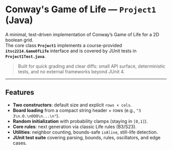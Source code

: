 # Conway's Game of Life — `Project1` (Java)

A minimal, test-driven implementation of Conway’s Game of Life for a 2D boolean grid.  
The core class **`Project1`** implements a course-provided **`itsc2214.GameOfLife`** interface and is covered by JUnit tests in **`Project1Test.java`**.

> Built for quick grading and clear diffs: small API surface, deterministic tests, and no external frameworks beyond JUnit 4.

---

## Features

- **Two constructors**: default size and explicit `rows × cols`.
- **Board loading** from a compact string header + rows (e.g., `"3 3\n.O.\nOOO\n...\n"`).
- **Random initialization** with probability clamps (staying in `[0,1]`).
- **Core rules**: next generation via classic Life rules (B3/S23).
- **Utilities**: neighbor counting, bounds-safe `isAlive`, still-life detection.
- **JUnit test suite** covering parsing, bounds, rules, oscillators, and edge cases.



